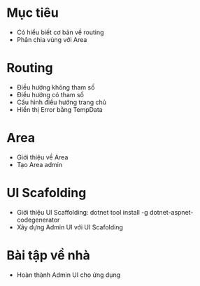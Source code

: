 # Mục tiêu

- Có hiểu biết cơ bản về routing
- Phân chia vùng với Area


# Routing

- Điều hướng không tham số
- Điều hướng có tham số
- Cấu hình điều hướng trang chủ
- Hiển thị Error bằng TempData

# Area

- Giới thiệu về Area
- Tạo Area admin

# UI Scafolding

- Giới thiệu UI Scaffolding: dotnet tool install -g dotnet-aspnet-codegenerator
- Xây dựng Admin UI với UI Scafolding

# Bài tập về nhà

- Hoàn thành Admin UI cho ứng dụng
